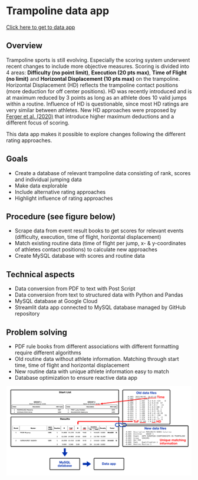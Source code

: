 # Trampoline data app
[Click here to get to data app ](http://portfolio.falko.in)
## Overview
Trampoline sports is still evolving. Especially the scoring system underwent recent changes to include more objective measures. Scoring is divided into 4 areas: **Difficulty (no point limit)**, **Execution (20 pts max)**, **Time of Flight (no limit)** and **Horizontal Displacement (10 pts max)** on the trampoline. Horizontal Displacement (HD) reflects the trampoline contact positions (more deduction for off center positions). HD was recently introduced and is at maximum reduced by 3 points as long as an athlete does 10 valid jumps within a routine. Influence of HD is questionable, since most HD ratings are very similar between athletes. New HD approaches were proposed by [Ferger et al. (2020)](https://www.google.com/url?sa=t&rct=j&q=&esrc=s&source=web&cd=&cad=rja&uact=8&ved=2ahUKEwig1cH9vNH6AhUMQ_EDHVMFA0QQFnoECAcQAQ&url=https%3A%2F%2Fwww.researchgate.net%2Fpublication%2F343417147_ESTIMATING_HORIZONTAL_DISPLACEMENT_DEDUCTION_IN_TRAMPOLINE_GYMNASTICS_BY_MEANS_OF_CONSTANT_AND_VARIABLE_ERRORS_OF_LANDING_POSITIONS_A_NEW_GOLD_STANDARD&usg=AOvVaw0RweZ0hwnE3C1qCi6r74j_) that introduce higher maximum deductions and a different focus of scoring. 
 
This data app makes it possible to explore changes following the different rating approaches.

## Goals
  
- Create a database of relevant trampoline data consisting of rank, scores and individual jumping data
- Make data explorable
- Include alternative rating approaches
- Highlight influence of rating approaches

## Procedure (see figure below)

- Scrape data from event result books to get scores for relevant events (difficulty, execution, time of flight, horizontal displacement)
- Match existing routine data (time of flight per jump, x- & y-coordinates of athletes contact positions) to calculate new approaches
- Create MySQL database with scores and routine data

## Technical aspects
- Data conversion from PDF to text with Post Script
- Data conversion from text to structured data with Python and Pandas
- MySQL database at Google Cloud
- Streamlit data app connected to MySQL database managed by GitHub repository

## Problem solving
- PDF rule books from different associations with different formatting require different algorithms
- Old routine data without athlete information. Matching through start time, time of flight and horizontal displacement
- New routine data with unique athlete information easy to match
- Database optimization to ensure reactive data app


![Procedure](tech_exp.png)
